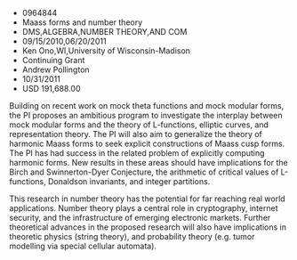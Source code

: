 
* 0964844
* Maass forms and number theory
* DMS,ALGEBRA,NUMBER THEORY,AND COM
* 09/15/2010,06/20/2011
* Ken Ono,WI,University of Wisconsin-Madison
* Continuing Grant
* Andrew Pollington
* 10/31/2011
* USD 191,688.00

Building on recent work on mock theta functions and mock modular forms, the PI
proposes an ambitious program to investigate the interplay between mock modular
forms and the theory of L-functions, elliptic curves, and representation theory.
The PI will also aim to generalize the theory of harmonic Maass forms to seek
explicit constructions of Maass cusp forms. The PI has had success in the
related problem of explicitly computing harmonic forms. New results in these
areas should have implications for the Birch and Swinnerton-Dyer Conjecture, the
arithmetic of critical values of L-functions, Donaldson invariants, and integer
partitions.

This research in number theory has the potential for far reaching real world
applications. Number theory plays a central role in cryptography, internet
security, and the infrastructure of emerging electronic markets. Further
theoretical advances in the proposed research will also have implications in
theoretic physics (string theory), and probability theory (e.g. tumor modelling
via special cellular automata).
